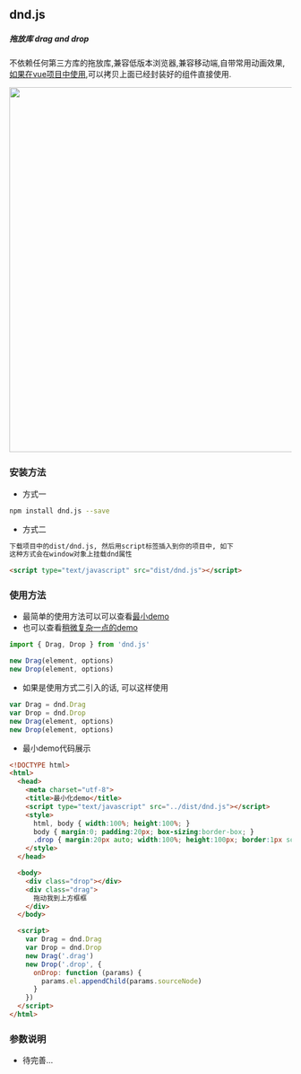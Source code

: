 ## dnd.js

##### 拖放库 drag and drop

不依赖任何第三方库的拖放库,兼容低版本浏览器,兼容移动端,自带常用动画效果,[如果在vue项目中使用](https://github.com/qgh810/dnd/tree/master/vue),可以拷贝上面已经封装好的组件直接使用.

<img src="https://raw.githubusercontent.com/qgh810/draggable/master/demo/demo.gif" width="650">


### 安装方法
-  方式一
```bash
npm install dnd.js --save
```

- 方式二

```bash
下载项目中的dist/dnd.js, 然后用script标签插入到你的项目中, 如下
这种方式会在window对象上挂载dnd属性
```

```html
<script type="text/javascript" src="dist/dnd.js"></script>
```

### 使用方法
-  最简单的使用方法可以可以查看[最小demo](https://github.com/qgh810/dnd/blob/master/demo/demo-mini.html)
- 也可以查看[稍微复杂一点的demo](https://github.com/qgh810/dnd/blob/master/demo/demo1.html)
```js
import { Drag, Drop } from 'dnd.js'

new Drag(element, options)
new Drop(element, options)
```
- 如果是使用方式二引入的话, 可以这样使用
```js
var Drag = dnd.Drag
var Drop = dnd.Drop
new Drag(element, options)
new Drop(element, options)
```

- 最小demo代码展示
```html
<!DOCTYPE html>
<html>
  <head>
    <meta charset="utf-8">
    <title>最小化demo</title>
    <script type="text/javascript" src="../dist/dnd.js"></script>
    <style>
      html, body { width:100%; height:100%; }
      body { margin:0; padding:20px; box-sizing:border-box; }
      .drop { margin:20px auto; width:100%; height:100px; border:1px solid #000; }
    </style>
  </head>

  <body>
    <div class="drop"></div>
    <div class="drag">
      拖动我到上方框框
    </div>
  </body>

  <script>
    var Drag = dnd.Drag
    var Drop = dnd.Drop
    new Drag('.drag')
    new Drop('.drop', {
      onDrop: function (params) {
        params.el.appendChild(params.sourceNode)
      }
    })
  </script>
</html>
```


### 参数说明
-  待完善...
